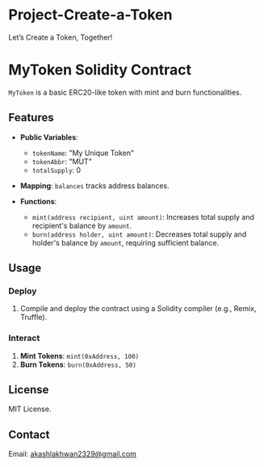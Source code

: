 # Project-Create-a-Token
Let’s Create a Token, Together!

# MyToken Solidity Contract

`MyToken` is a basic ERC20-like token with mint and burn functionalities.

## Features

- **Public Variables**: 
  - `tokenName`: "My Unique Token"
  - `tokenAbbr`: "MUT"
  - `totalSupply`: 0

- **Mapping**: `balances` tracks address balances.

- **Functions**:
  - `mint(address recipient, uint amount)`: Increases total supply and recipient's balance by `amount`.
  - `burn(address holder, uint amount)`: Decreases total supply and holder's balance by `amount`, requiring sufficient balance.

## Usage

### Deploy

1. Compile and deploy the contract using a Solidity compiler (e.g., Remix, Truffle).

### Interact

1. **Mint Tokens**: `mint(0xAddress, 100)`
2. **Burn Tokens**: `burn(0xAddress, 50)`

## License

MIT License.

## Contact

Email: akashlakhwan2329@gmail.com


